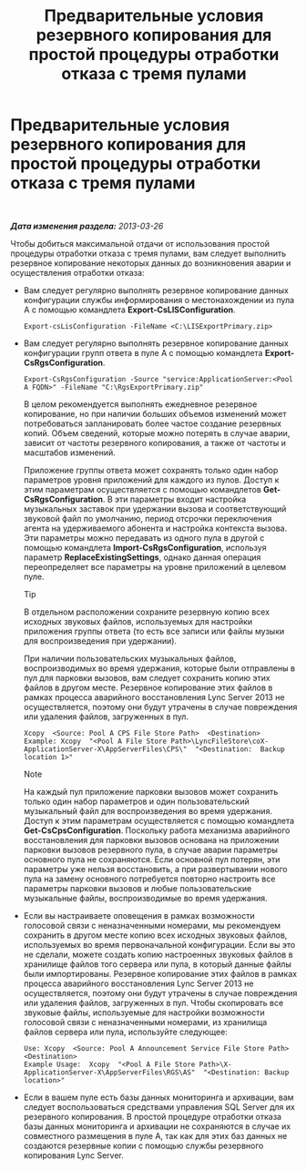 ﻿---
title: Предварительные условия резервного копирования для простой процедуры отработки отказа с тремя пулами
TOCTitle: Предварительные условия резервного копирования для простой процедуры отработки отказа с тремя пулами
ms:assetid: 652046f5-6086-4592-902d-d5789581977d
ms:mtpsurl: https://technet.microsoft.com/ru-ru/library/JJ945634(v=OCS.15)
ms:contentKeyID: 52058252
ms.date: 05/19/2016
mtps_version: v=OCS.15
ms.translationtype: HT
---

# Предварительные условия резервного копирования для простой процедуры отработки отказа с тремя пулами

 

_**Дата изменения раздела:** 2013-03-26_

Чтобы добиться максимальной отдачи от использования простой процедуры отработки отказа с тремя пулами, вам следует выполнить резервное копирование некоторых данных до возникновения аварии и осуществления отработки отказа:

  - Вам следует регулярно выполнять резервное копирование данных конфигурации службы информирования о местонахождении из пула А с помощью командлета **Export-CsLISConfiguration**.
    
        Export-csLisConfiguration -FileName <C:\LISExportPrimary.zip>

  - Вам следует регулярно выполнять резервное копирование данных конфигурации групп ответа в пуле А с помощью командлета **Export-CsRgsConfiguration**.
    
        Export-CsRgsConfiguration -Source "service:ApplicationServer:<Pool A FQDN>" -FileName "C:\RgsExportPrimary.zip"
    
    В целом рекомендуется выполнять ежедневное резервное копирование, но при наличии больших объемов изменений может потребоваться запланировать более частое создание резервных копий. Объем сведений, которые можно потерять в случае аварии, зависит от частоты резервного копирования, а также от частоты и масштабов изменений.
    
    Приложение группы ответа может сохранять только один набор параметров уровня приложений для каждого из пулов. Доступ к этим параметрам осуществляется с помощью командлетов **Get-CsRgsConfiguration**. В эти параметры входит настройка музыкальных заставок при удержании вызова и соответствующий звуковой файл по умолчанию, период отсрочки переключения агента на удерживаемого абонента и настройка контекста вызова. Эти параметры можно передавать из одного пула в другой с помощью командлета **Import-CsRgsConfiguration**, используя параметр **ReplaceExistingSettings**, однако данная операция переопределяет все параметры на уровне приложений в целевом пуле.
    

    > [!TIP]
    > В отдельном расположении сохраните резервную копию всех исходных звуковых файлов, используемых для настройки приложения группы ответа (то есть все записи или файлы музыки для воспроизведения при удержании).

    
    При наличии пользовательских музыкальных файлов, воспроизводимых во время удержания, которые были отправлены в пул для парковки вызовов, вам следует сохранить копию этих файлов в другом месте. Резервное копирование этих файлов в рамках процесса аварийного восстановления Lync Server 2013 не осуществляется, поэтому они будут утрачены в случае повреждения или удаления файлов, загруженных в пул.
    
        Xcopy  <Source: Pool A CPS File Store Path>  <Destination>
        Example: Xcopy  "<Pool A File Store Path>\LyncFileStore\coX-ApplicationServer-X\AppServerFiles\CPS\"  "<Destination:  Backup location 1>"
    
    > [!note]  
    > На каждый пул приложение парковки вызовов может сохранить только один набор параметров и один пользовательский музыкальный файл для воспроизведения во время удержания. Доступ к этим параметрам осуществляется с помощью командлета <strong>Get-CsCpsConfiguration</strong>. Поскольку работа механизма аварийного восстановления для парковки вызовов основана на приложении парковки вызовов резервного пула, в случае аварии параметры основного пула не сохраняются. Если основной пул потерян, эти параметры уже нельзя восстановить, а при развертывании нового пула на замену основного потребуется повторно настроить все параметры парковки вызовов и любые пользовательские музыкальные файлы, воспроизводимые во время удержания.

  - Если вы настраиваете оповещения в рамках возможности голосовой связи с неназначенными номерами, мы рекомендуем сохранить в другом месте копию всех исходных звуковых файлов, используемых во время первоначальной конфигурации. Если вы это не сделали, можете создать копию настроенных звуковых файлов в хранилище файлов того сервера или пула, в который данные файлы были импортированы. Резервное копирование этих файлов в рамках процесса аварийного восстановления Lync Server 2013 не осуществляется, поэтому они будут утрачены в случае повреждения или удаления файлов, загруженных в пул. Чтобы скопировать все звуковые файлы, используемые для настройки возможности голосовой связи с неназначенными номерами, из хранилища файлов сервера или пула, используйте следующее:
    
        Use: Xcopy  <Source: Pool A Announcement Service File Store Path>  <Destination>
        Example Usage:  Xcopy  "<Pool A File Store Path>\X-ApplicationServer-X\AppServerFiles\RGS\AS"  "<Destination: Backup location>"

  - Если в вашем пуле есть базы данных мониторинга и архивации, вам следует воспользоваться средствами управления SQL Server для их резервного копирования. В простой процедуре отработки отказа базы данных мониторинга и архивации не сохраняются в случае их совместного размещения в пуле А, так как для этих баз данных не создаются резервные копии с помощью службы резервного копирования Lync Server.

